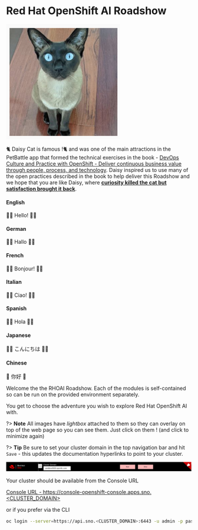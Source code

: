 # Red Hat OpenShift AI Roadshow

<!-- panels:start -->
<!-- div:floating-cat -->
<img src="images/daisy.png">

🐈 Daisy Cat is famous !🐈 and was one of the main attractions in the PetBattle app that formed the technical exercises in the book - [DevOps Culture and Practice with OpenShift - Deliver continuous business value through people, process, and technology](https://www.redhat.com/en/engage/devops-culture-practice-openshift-ebooks). Daisy inspired us to use many of the open practices described in the book to help deliver this Roadshow and we hope that you are like Daisy, where [**curiosity killed the cat but satisfaction brought it back**](https://en.wikipedia.org/wiki/Curiosity_killed_the_cat).
<!-- panels:end -->

<!-- tabs:start -->

#### **English**

🐑🐑 Hello! 🐑🐑

#### **German**

🍺🍺 Hallo 🍺🍺

#### **French**

🐀🐀 Bonjour! 🐀🐀

#### **Italian**

🦜🦜 Ciao! 🦜🦜

#### **Spanish**

🦄🦄 Hola 🦄🦄

#### **Japanese**

🦩🦩 こんにちは 🦩🦩

#### **Chinese**

🐼 你好 🐼

<!-- tabs:end -->

Welcome the the RHOAI Roadshow. Each of the modules is self-contained so can be run on the provided environment separately.

You get to choose the adventure you wish to explore Red Hat OpenShift AI with.

?> **Note** All images have _lightbox_ attached to them so they can overlay on top of the web page so you can see them. Just click on them ! (and click to minimize again)

?> **Tip** Be sure to set your cluster domain in the top navigation bar and hit `Save` - this updates the documentation hyperlinks to point to your cluster.

![images/top-nav-bar.png](images/top-nav-bar.png)

Your cluster should be available from the Console URL

<a href="https://console-openshift-console.apps.sno.<CLUSTER_DOMAIN>" target="_blank">Console URL - https://console-openshift-console.apps.sno.<CLUSTER_DOMAIN></a>

or if you prefer via the CLI

```bash
oc login --server=https://api.sno.<CLUSTER_DOMAIN>:6443 -u admin -p password
```
